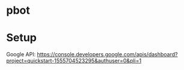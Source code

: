# pbot

# Setup

Google API: https://console.developers.google.com/apis/dashboard?project=quickstart-1555704523295&authuser=0&pli=1